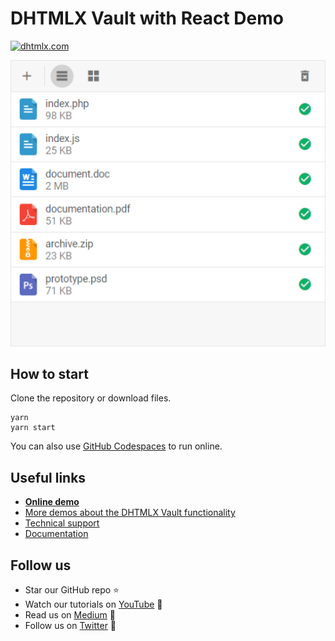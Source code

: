 # DHTMLX Vault with React Demo

[![dhtmlx.com](https://img.shields.io/badge/made%20by-DHTMLX-blue)](https://dhtmlx.com/)    

<img src="https://raw.githubusercontent.com/DHTMLX/react-vault-demo/master/vault.png" width="550">

## How to start

Clone the repository or download files.

```
yarn 
yarn start
```

You can also use [GitHub Codespaces](https://docs.github.com/en/codespaces/developing-in-a-codespace/creating-a-codespace-for-a-repository) to run online.

## Useful links

- **[Online demo](https://replit.com/@dhtmlx/dhtmlx-vault-with-react)**
- [More demos about the DHTMLX Vault functionality](https://snippet.dhtmlx.com/26x2jra2?tag=vault)
- [Technical support ](https://forum.dhtmlx.com/c/vault)
- [Documentation](https://docs.dhtmlx.com/vault)

## Follow us

- Star our GitHub repo :star:
- Watch our tutorials on [YouTube](https://www.youtube.com/user/dhtmlx/videos) :eyes:
- Read us on [Medium](https://dhtmlx.medium.com) :newspaper:
- Follow us on [Twitter](https://twitter.com/dhtmlx) :feet:
